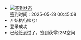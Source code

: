 - [![签到状态](https://github.com/womade/Cloud189-Actions/actions/workflows/main.yml/badge.svg?branch=main)](https://github.com/womade/Cloud189-Actions/actions/workflows/main.yml) <br> 签到时间：2025-05-28 00:45:08
- 开始执行帐号1
- 登录成功
- 已经签到过了，签到获得22M空间
